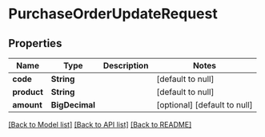 # PurchaseOrderUpdateRequest
## Properties

| Name | Type | Description | Notes |
|------------ | ------------- | ------------- | -------------|
| **code** | **String** |  | [default to null] |
| **product** | **String** |  | [default to null] |
| **amount** | **BigDecimal** |  | [optional] [default to null] |

[[Back to Model list]](../README.md#documentation-for-models) [[Back to API list]](../README.md#documentation-for-api-endpoints) [[Back to README]](../README.md)

